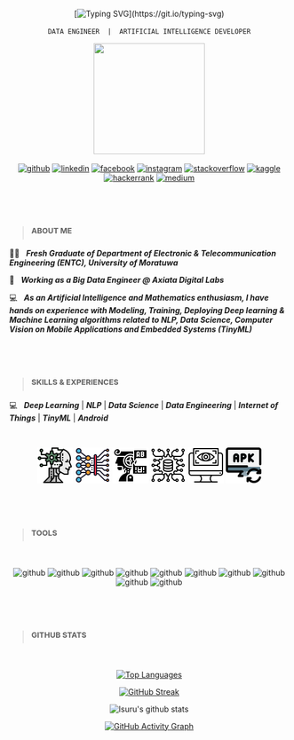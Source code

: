<div align=center>

[![Typing SVG](https://readme-typing-svg.herokuapp.com?font=Fira+Code&pause=1000&width=435&lines=Hey+there,+Isuru+here...)](https://git.io/typing-svg)
  
` DATA ENGINEER  |  ARTIFICIAL INTELLIGENCE DEVELOPER `

<img src="https://user-images.githubusercontent.com/66903669/200928633-837ca340-99fc-4e95-8d39-7bd360ab9f1e.gif" width="200" height="200"/>

<br/>
  
[<img src='https://cdn.jsdelivr.net/npm/simple-icons@3.0.1/icons/github.svg' alt='github' height='40'>](https://github.com/Zuu97)
[<img src='https://cdn.jsdelivr.net/npm/simple-icons@3.0.1/icons/linkedin.svg' alt='linkedin' height='40'>](https://www.linkedin.com/in/isuru-alagiyawanna-536881121/)  [<img src='https://cdn.jsdelivr.net/npm/simple-icons@3.0.1/icons/facebook.svg' alt='facebook' height='40'>](https://www.facebook.com/100011256307924)
[<img src='https://cdn.jsdelivr.net/npm/simple-icons@3.0.1/icons/instagram.svg' alt='instagram' height='40'>](https://www.instagram.com/_1zuu_/)
[<img src='https://cdn.jsdelivr.net/npm/simple-icons@3.0.1/icons/stackoverflow.svg' alt='stackoverflow' height='40'>](https://stackoverflow.com/users/11867096/isuru-alagiyawanna)
[<img src='https://cdn.jsdelivr.net/npm/simple-icons@3.0.1/icons/kaggle.svg' alt='kaggle' height='40'>](https://www.kaggle.com/isurualagiyawanna)
[<img src='https://cdn.jsdelivr.net/npm/simple-icons@3.0.1/icons/hackerrank.svg' alt='hackerrank' height='40'>](https://www.hackerrank.com/isurualagiyawan2)
[<img src='https://cdn.jsdelivr.net/npm/simple-icons@3.0.1/icons/medium.svg' alt='medium' height='40'>](https://medium.com/@isurualagiyawanna)  
 
#
<br/>

<div align=left>

> ### <sup> ABOUT ME </sup>

:man_student: &nbsp; ***Fresh Graduate of Department of Electronic & Telecommunication Engineering (ENTC), University of Moratuwa***

:briefcase: &nbsp; ***Working as a Big Data Engineer @ Axiata Digital Labs***

:computer: &nbsp; ***As an Artificial Intelligence and Mathematics enthusiasm, I have hands on experience with Modeling, Training, Deploying Deep learning & Machine Learning algorithms related to NLP, Data Science, Computer Vision on Mobile Applications and Embedded Systems (TinyML)***

#
<br/>

> ### <sup> SKILLS & EXPERIENCES </sup>

:computer: &nbsp; ***Deep Learning*** | ***NLP*** | ***Data Science*** | ***Data Engineering*** | ***Internet of Things*** | ***TinyML*** | ***Android***
  
<br/>

<div align=center>

![github](https://github.com/1zuu/1zuu/blob/main/ai.png)
![github](https://github.com/1zuu/1zuu/blob/main/deep-learning.png)
![github](https://github.com/1zuu/1zuu/blob/main/natural-language-processing.png)
![github](https://github.com/1zuu/1zuu/blob/main/data-science.png)
![github](https://github.com/1zuu/1zuu/blob/main/visual.png)
![github](https://github.com/1zuu/1zuu/blob/main/desktop.png)

</div>

#
<br/>

> ### <sup> TOOLS </sup>

<br/>

<div align=center>

![github](https://www.vectorlogo.zone/logos/python/python-icon.svg)
![github](https://www.vectorlogo.zone/logos/tensorflow/tensorflow-icon.svg)
![github](https://www.vectorlogo.zone/logos/pytorch/pytorch-icon.svg)
![github](https://www.vectorlogo.zone/logos/amazon_aws/amazon_aws-ar21.svg)
![github](https://www.vectorlogo.zone/logos/apache_spark/apache_spark-ar21.svg)
![github](https://www.vectorlogo.zone/logos/apache_hadoop/apache_hadoop-ar21.svg)
![github](https://www.vectorlogo.zone/logos/opencv/opencv-icon.svg)
![github](https://www.vectorlogo.zone/logos/pocoo_flask/pocoo_flask-ar21.svg)
![github](https://www.vectorlogo.zone/logos/gitlab/gitlab-ar21.svg)
![github](https://www.vectorlogo.zone/logos/r-project/r-project-icon.svg)

</div>

#
<br/>

</div>
<div align=left>

> ### <sup> GITHUB STATS </sup>
<br/>
</div>

[![Top Languages](https://github-readme-stats.vercel.app/api/top-langs/?username=1zuu&layout=compact&theme=vision-friendly-dark)](https://github.com/1zuu/github-readme-stats)

[![GitHub Streak](http://github-readme-streak-stats.herokuapp.com?user=1zuu&theme=dark&background=000000)](https://git.io/streak-stats)

![Isuru's github stats](https://github-readme-stats.vercel.app/api?username=1zuu&count_private=true&show_icons=true&theme=vision-friendly-dark)

[![GitHub Activity Graph](https://activity-graph.herokuapp.com/graph?username=1zuu&theme=react-dark&hide_title=false&bg_color=000000&color=FFFFFF&line=FFC000&point=FFC000&hide_border=false)](https://github.com/1zuu/github-readme-activity-graph)

</div>
</div>
